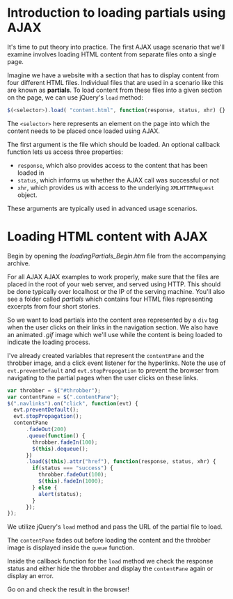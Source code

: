 # Introduction to loading partials using AJAX

It's time to put theory into practice. The first AJAX usage scenario that we'll examine involves loading HTML content from separate files onto a single page.

Imagine we have a website with a section that has to display content from four different HTML files. Individual files that are used in a scenario like this are known as **partials**. To load content from these files into a given section on the page, we can use jQuery's `load` method:

```js
$(<selector>).load( "content.html", function(response, status, xhr) {} );
```

The `<selector>` here represents an element on the page into which the content needs to be placed once loaded using AJAX.

The first argument is the file which should be loaded. An optional callback function lets us access three properties:

* `response`, which also provides access to the content that has been loaded in
* `status`, which informs us whether the AJAX call was successful or not
* `xhr`, which provides us with access to the underlying `XMLHTTPRequest` object.

These arguments are typically used in advanced usage scenarios.

# Loading HTML content with AJAX

Begin by opening the *loadingPartials_Begin.htm* file from the accompanying archive.

For all AJAX AJAX examples to work properly, make sure that the files are placed in the root of your web server, and served using HTTP. This should be done typically over localhost or the IP of the serving machine. You'll also see a folder called *partials* which contains four HTML files representing excerpts from four short stories.

So we want to load partials into the content area represented by a `div` tag when the user clicks on their links in the navigation section. We also have an animated *.gif* image which we'll use while the content is being loaded to indicate the loading process.

I've already created variables that represent the `contentPane` and the throbber image, and a click event listener for the hyperlinks. Note the use of `evt.preventDefault` and `evt.stopPropogation` to prevent the browser from navigating to the partial pages when the user clicks on these links.

```js
var throbber = $("#throbber");
var contentPane = $(".contentPane");
$(".navlinks").on("click", function(evt) {
  evt.preventDefault();
  evt.stopPropagation();
  contentPane
      .fadeOut(200)
      .queue(function() {
        throbber.fadeIn(100);
        $(this).dequeue();
      })
      .load($(this).attr("href"), function(response, status, xhr) {
        if(status === "success") {
          throbber.fadeOut(100);
          $(this).fadeIn(1000);
        } else {
          alert(status);
        }
      });
});
```

We utilize jQuery's `load` method and pass the URL of the partial file to load.

The `contentPane` fades out before loading the content and the throbber image is displayed inside the `queue` function.

Inside the callback function for the `load` method we check the response status and either hide the throbber and display the `contentPane` again or display an error.

Go on and check the result in the browser!